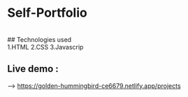 # Self-Portfolio
<br/>
## Technologies used
<br/>
1.HTML
2.CSS
3.Javascrip

## Live demo : 
--> https://golden-hummingbird-ce6679.netlify.app/projects
